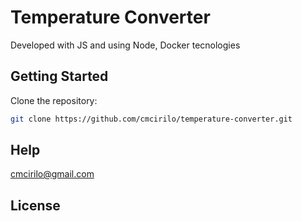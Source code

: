 # Temperature Converter

Developed with JS and using Node, Docker tecnologies 

## Getting Started

Clone the repository:

```sh
git clone https://github.com/cmcirilo/temperature-converter.git
```

## Help

cmcirilo@gmail.com

## License
